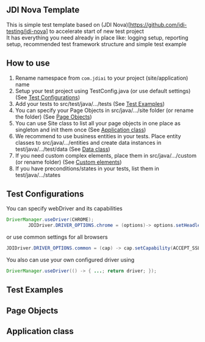 ## JDI Nova Template
This is simple test template based on (JDI Nova)[https://github.com/jdi-testing/jdi-nova] to accelerate start of new test project</br>
It has everything you need already in place like: logging setup, reporting setup, recommended test framework structure and simple test example</br>

## How to use
1. Rename namespace from `com.jdiai` to your project (site/application) name
2. Setup your test project using TestConfig.java (or use default settings) (See [Test Configurations](#test-configurations))
3. Add your tests to src/test/java/.../tests (See [Test Examples](#test-examples))
4. You can specify your Page Objects in src/java/.../site folder (or rename the folder) (See [Page Objects](#page-objects))
5. You can use Site class to list all your page objects in one place as singleton and init them once (See [Application class](#application-class))
6. We recommend to use business entities in your tests. Place entity classes to src/java/.../entities and create data instances in test/java/.../test/data (See [Data class](#data-class))
7. If you need custom complex elements, place them in src/java/.../custom (or rename folder)  (See [Custom elements](#custom-elements))
8. If you have preconditions/states in your tests, list them in test/java/.../states

## Test Configurations
You can specify webDriver and its capabilities
```java
DriverManager.useDriver(CHROME);
        JDIDriver.DRIVER_OPTIONS.chrome = (options)-> options.setHeadless(true);
```
or use common settings for all browsers
```java
JDIDriver.DRIVER_OPTIONS.common = (cap) -> cap.setCapability(ACCEPT_SSL_CERTS, true);
```
You also can use your own configured driver using
```java
DriverManager.useDriver(() -> { ...; return driver; });
```

## Test Examples

## Page Objects

## Application class
